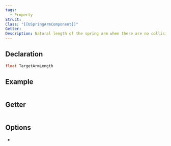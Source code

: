 ```yaml
---
tags:
  - Property
Struct: 
Class: "[[USpringArmComponent]]"
Getter: 
Description: Natural length of the spring arm when there are no collisions
---
```


## Declaration

```cpp
float TargetArmLength
```

## Example

```cpp

```

## Getter

```cpp
```

## Options
- 